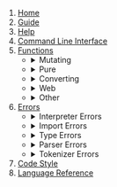 <ol>
    <li>
        <a href="./Home">Home</a>
    </li>
    <li>
        <a href="./Guide">Guide</a>
    </li>
    <li>
        <a href="./Help">Help</a>
    </li>
    <li>
        <a href="./Command-Line-Interface">Command Line Interface</a>
    </li>
    <li>
        <a href="./Functions">Functions</a>
        <ul>
            <li>
                <details>
                    <summary>Mutating</summary>
                    <ul>
                        <li><a href="./DoAdd">doAdd</a></li>
                        <li><a href="./DoRemove">doRemove</a></li>
                        <li><a href="./DoRemoveAt">doRemoveAt</a></li>
                        <li><a href="./DoInsertAt">doInsertAt</a></li>
                        <li><a href="./DoPop">doPop</a></li>
                        <li><a href="./DoShift">doShift</a></li>
                        <li><a href="./DoSwap">doSwap</a></li>
                    </ul>
                </details>
            </li>
            <li>
                <details>
                    <summary>Pure</summary>
                    <ul>
                        <li><a href="./Substring">substring</a></li>
                        <li><a href="./Length">length</a></li>
                        <li><a href="./IndexOf">indexOf</a></li>
                        <li><a href="./Contains">contains</a></li>
                        <li><a href="./StartsWith">startsWith</a></li>
                        <li><a href="./EndsWith">endsWith</a></li>
                        <li><a href="./Converted">converted</a></li>
                        <li><a href="./Filtered">filtered</a></li>
                        <li><a href="./Reversed">reversed</a></li>
                        <li><a href="./Sorted">sorted</a></li>
                        <li><a href="./CompareTo">compareTo</a></li>
                        <li><a href="./Sin">sin</a></li>
                        <li><a href="./Cos">cos</a></li>
                        <li><a href="./Tan">tan</a></li>
                        <li><a href="./Min">min</a></li>
                        <li><a href="./Max">max</a></li>
                        <li><a href="./Clamp">clamp</a></li>
                        <li><a href="./Interpolate">interpolate</a></li>
                        <li><a href="./Abs">abs</a></li>
                        <li><a href="./Floor">floor</a></li>
                        <li><a href="./Ceil">ceil</a></li>
                        <li><a href="./Round">round</a></li>
                        <li><a href="./Sqrt">sqrt</a></li>
                        <li><a href="./Clone">clone</a></li>
                    </ul>
                </details>
            </li>
            <li>
                <details>
                    <summary>Converting</summary>
                    <ul>
                        <li><a href="./FromJson">fromJson</a></li>
                        <li><a href="./ToBool">toBool</a></li>
                        <li><a href="./ToJson">toJson</a></li>
                        <li><a href="./ToKeys">toKeys</a></li>
                        <li><a href="./ToNumber">toNumber</a></li>
                        <li><a href="./ToRadix">toRadix</a></li>
                        <li><a href="./ToString">toString</a></li>
                        <li><a href="./ToTypeName">toTypeName</a></li>
                        <li><a href="./ToValues">toValues</a></li>
                    </ul>
                </details>
            </li>
            <li>
                <details>
                    <summary>Web</summary>
                    <ul>
                        <li><a href="./Fetch">fetch</a></li>
                        <li><a href="./HttpServer">httpServer</a></li>
                        <li><a href="./FileResponse">fileResponse</a></li>
                    </ul>
                </details>
            </li>
            <li>
                <details>
                    <summary>Other</summary>
                    <ul>
                        <li><a href="./Random">random</a></li>
                        <li><a href="./Seed">seed</a></li>
                        <li><a href="./Print">print</a></li>
                        <li><a href="./Println">println</a></li>
                        <li><a href="./Readline">readline</a></li>
                        <li><a href="./Read">read</a></li>
                    </ul>
                </details>
            </li>
        </ul>
    </li>
    <li>
        <a href="./Errors">Errors</a>
        <ul>
            <li>
                <details>
                    <summary>Interpreter Errors</summary>
                    <ul>
                        <li><a href="./INT001">INT001</a></li>
                        <li><a href="./INT002">INT002</a></li>
                        <li><a href="./INT003">INT003</a></li>
                        <li><a href="./INT004">INT004</a></li>
                    </ul>
                </details>
            </li>
            <li>
                <details>
                    <summary>Import Errors</summary>
                    <ul>
                        <li><a href="./IMP001">IMP001</a></li>
                        <li><a href="./IMP002">IMP002</a></li>
                    </ul>
                </details>
            </li>
            <li>
                <details>
                    <summary>Type Errors</summary>
                    <ul>
                        <li><a href="./TYP001">TYP001</a></li>
                        <li><a href="./TYP002">TYP002</a></li>
                        <li><a href="./TYP003">TYP003</a></li>
                        <li><a href="./TYP004">TYP004</a></li>
                        <li><a href="./TYP005">TYP005</a></li>
                    </ul>
                </details>
            </li>
            <li>
                <details>
                    <summary>Parser Errors</summary>
                    <ul>
                        <li><a href="./PAR001">PAR001</a></li>
                        <li><a href="./PAR002">PAR002</a></li>
                        <li><a href="./PAR003">PAR003</a></li>
                        <li><a href="./PAR004">PAR004</a></li>
                    </ul>
                </details>
            </li>
            <li>
                <details>
                    <summary>Tokenizer Errors</summary>
                    <ul>
                        <li><a href="./TOK001">TOK001</a></li>
                        <li><a href="./TOK002">TOK002</a></li>
                    </ul>
                </details>
            </li>
        </ul>
    </li>
    <li>
        <a href="./Code-Style">Code Style</a>
    </li>
    <li>
        <a href="./Language-Reference">Language Reference</a>
    </li>
</ol>
